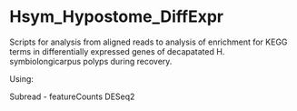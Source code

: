 # Hsym_Hypostome_DiffExpr

Scripts for analysis from aligned reads to analysis of enrichment for KEGG terms in differentially expressed genes of decapatated H. symbiolongicarpus polyps during recovery. 

Using:

Subread - featureCounts
DESeq2
